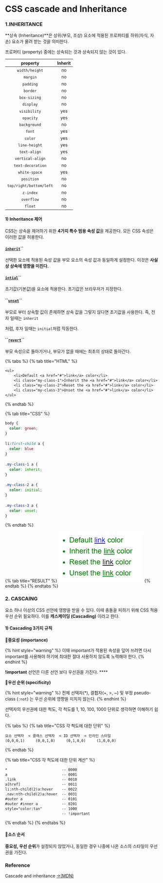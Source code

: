 # CSS cascade and Inheritance

### 1.INHERITANCE

**상속 \(Inheritance\)**은 상위\(부모, 조상\) 요소에 적용된 프로퍼티를 하위\(자식, 자손\) 요소가 물려 받는 것을 의미한다.

프로퍼티 \(property\) 중에는 상속되는 것과 상속되지 않는 것이 있다.

| property | Inherit |
| :---: | :---: |
| `width/height` | no |
| `margin` | no |
| `padding` | no |
| `border` | no |
| `box-sizing` | no |
| `display` | no |
| `visibility` | yes |
| `opacity` | yes |
| `background` | no |
| `font` | yes |
| `color` | yes |
| `line-height` | yes |
| `text-align` | yes |
| `vertical-align` | no |
| `text-decoration` | no |
| `white-space` | yes |
| `position` | no |
| `top/right/bottom/left` | no |
| `z-index` | no |
| `overflow` | no |
| `float` | no |

#### 1\) Inheritance 제어

CSS는 상속을 제어하기 위한 **4가지 특수 범용 속성 값**을 제공한다. 모든 CSS 속성은 이러한 값을 허용한다.

#### [**`inherit`**](https://developer.mozilla.org/ko/docs/Web/CSS/inherit)**\`\`**

선택한 요소에 적용된 속성 값을 부모 요소의 속성 값과 동일하게 설정한다. 이것은 **사실상 상속에 영향을 미친다.**

#### [**`intial`**](https://developer.mozilla.org/ko/docs/Web/CSS/initial)**\`\`**

초기값\(기본값\)을 요소에 적용한다. 초기값은 브라우저가 지정한다. 

#### **\`\`**[**`unset`**](https://developer.mozilla.org/ko/docs/Web/CSS/unset)**\`\`**

부모로 부터 상속할 값이 존재하면 상속 값을 그렇지 않다면 초기값을 사용한다.  즉, 전자 일때는 `inherit`

처럼, 후자 일때는 `initial`처럼 작동한다.

#### **\`\`**[**`revert`**](https://developer.mozilla.org/ko/docs/Web/CSS/revert)**\`\`**

 부모 속성으로 돌아가거나, 부모가 없을 때에는 최초의 상태로 돌아간다.

{% tabs %}
{% tab title="HTML" %}
```markup
<ul>
    <li>Default <a href="#">link</a> color</li>
    <li class="my-class-1">Inherit the <a href="#">link</a> color</li>
    <li class="my-class-2">Reset the <a href="#">link</a> color</li>
    <li class="my-class-3">Unset the <a href="#">link</a> color</li>
</ul>    
```
{% endtab %}

{% tab title="CSS" %}
```css
body {
  color: green;
}

li:first-child a {
  color: blue
}

.my-class-1 a {
  color: inherit;
}

.my-class-2 a {
  color: initial;
}

.my-class-3 a {
  color: unset;
}

```
{% endtab %}

{% tab title="RESULT" %}
![reseult](../.gitbook/assets/.png%20%282%29.png)
{% endtab %}
{% endtabs %}



### 2. CASCAING

요소 하나 이상의 CSS 선언에 영향을 받을 수 있다. 이때 충돌을 피하기 위해  CSS 적용 우선 순위 필요하다. 이를 **캐스케이딩 \(Cascading\)** 이라고 한다.

#### 1\) Cascading 3가지 규칙

📝**중요성 \(importance\)**

{% hint style="warning" %}
이때 important가 적용된 속성을 덮어 쓰려면 다시 important를 사용해야 하기에 최대한 절대 사용하지 않도록 노력해야 한다.
{% endhint %}

**!important** 선언은 다른 선언 보다 우선권을 가진다. ****

📝**우선 순위 \(specificity\)**

{% hint style="warning" %}
전체 선택자\(\*\), 결합자\(+, &gt;, ~\) 및 부정  pseudo-class \(`:not`\) 는  우선 순위에 영향을 미치치 않는다.
{% endhint %}

선택자의 우선권에 대한 척도, 각 척도를 1, 10, 100, 1000 단위로 생각하면 이해하기 쉽다.

{% tabs %}
{% tab title="CSS 각 척도에 대한 단위" %}
```text
요소 선택자  < 클래스 선택자  < ID 선택자  < 인라인 스타일
(0,0,0,1)     (0,0,1,0)     (0,1,0,0)     (1,0,0,0) 
```
{% endtab %}

{% tab title="CSS 각 척도에 대한 단위 계산" %}
```text
*                         -- 0000
a                         -- 0001
.link                     -- 0010
a[href]                   -- 0011
li:nth-child(2)a:hover    -- 0022
.nav:nth-child(2)a:hover  -- 0031
#outer a                  -- 0101
#outer #inner a           -- 0201
style="color:tan"         -- 1000
                          -- !important   
```
{% endtab %}
{% endtabs %}

#### 📝소스 순서

**중요성, 우선 순위**가 설정되지 않았거나, 동일한 경우 나중에 나온 소스의 스타일이 우선권을 가진다.



### Reference <a id="reference"></a>

Cascade and inheritance [→\(MDN\)﻿](https://developer.mozilla.org/en-US/docs/Learn/CSS/Building_blocks/Cascade_and_inheritance)

